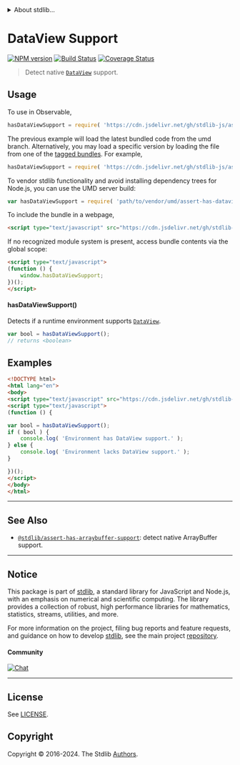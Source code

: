 <!--

@license Apache-2.0

Copyright (c) 2021 The Stdlib Authors.

Licensed under the Apache License, Version 2.0 (the "License");
you may not use this file except in compliance with the License.
You may obtain a copy of the License at

   http://www.apache.org/licenses/LICENSE-2.0

Unless required by applicable law or agreed to in writing, software
distributed under the License is distributed on an "AS IS" BASIS,
WITHOUT WARRANTIES OR CONDITIONS OF ANY KIND, either express or implied.
See the License for the specific language governing permissions and
limitations under the License.

-->


<details>
  <summary>
    About stdlib...
  </summary>
  <p>We believe in a future in which the web is a preferred environment for numerical computation. To help realize this future, we've built stdlib. stdlib is a standard library, with an emphasis on numerical and scientific computation, written in JavaScript (and C) for execution in browsers and in Node.js.</p>
  <p>The library is fully decomposable, being architected in such a way that you can swap out and mix and match APIs and functionality to cater to your exact preferences and use cases.</p>
  <p>When you use stdlib, you can be absolutely certain that you are using the most thorough, rigorous, well-written, studied, documented, tested, measured, and high-quality code out there.</p>
  <p>To join us in bringing numerical computing to the web, get started by checking us out on <a href="https://github.com/stdlib-js/stdlib">GitHub</a>, and please consider <a href="https://opencollective.com/stdlib">financially supporting stdlib</a>. We greatly appreciate your continued support!</p>
</details>

# DataView Support

[![NPM version][npm-image]][npm-url] [![Build Status][test-image]][test-url] [![Coverage Status][coverage-image]][coverage-url] <!-- [![dependencies][dependencies-image]][dependencies-url] -->

> Detect native [`DataView`][mdn-dataview] support.



<section class="usage">

## Usage

To use in Observable,

```javascript
hasDataViewSupport = require( 'https://cdn.jsdelivr.net/gh/stdlib-js/assert-has-dataview-support@umd/browser.js' )
```
The previous example will load the latest bundled code from the umd branch. Alternatively, you may load a specific version by loading the file from one of the [tagged bundles](https://github.com/stdlib-js/assert-has-dataview-support/tags). For example,

```javascript
hasDataViewSupport = require( 'https://cdn.jsdelivr.net/gh/stdlib-js/assert-has-dataview-support@v0.2.2-umd/browser.js' )
```

To vendor stdlib functionality and avoid installing dependency trees for Node.js, you can use the UMD server build:

```javascript
var hasDataViewSupport = require( 'path/to/vendor/umd/assert-has-dataview-support/index.js' )
```

To include the bundle in a webpage,

```html
<script type="text/javascript" src="https://cdn.jsdelivr.net/gh/stdlib-js/assert-has-dataview-support@umd/browser.js"></script>
```

If no recognized module system is present, access bundle contents via the global scope:

```html
<script type="text/javascript">
(function () {
    window.hasDataViewSupport;
})();
</script>
```

#### hasDataViewSupport()

Detects if a runtime environment supports [`DataView`][mdn-dataview].

```javascript
var bool = hasDataViewSupport();
// returns <boolean>
```

</section>

<!-- /.usage -->

<section class="examples">

## Examples

<!-- eslint no-undef: "error" -->

```html
<!DOCTYPE html>
<html lang="en">
<body>
<script type="text/javascript" src="https://cdn.jsdelivr.net/gh/stdlib-js/assert-has-dataview-support@umd/browser.js"></script>
<script type="text/javascript">
(function () {

var bool = hasDataViewSupport();
if ( bool ) {
    console.log( 'Environment has DataView support.' );
} else {
    console.log( 'Environment lacks DataView support.' );
}

})();
</script>
</body>
</html>
```

</section>

<!-- /.examples -->



<!-- Section for related `stdlib` packages. Do not manually edit this section, as it is automatically populated. -->

<section class="related">

* * *

## See Also

-   <span class="package-name">[`@stdlib/assert-has-arraybuffer-support`][@stdlib/assert/has-arraybuffer-support]</span><span class="delimiter">: </span><span class="description">detect native ArrayBuffer support.</span>

</section>

<!-- /.related -->

<!-- Section for all links. Make sure to keep an empty line after the `section` element and another before the `/section` close. -->


<section class="main-repo" >

* * *

## Notice

This package is part of [stdlib][stdlib], a standard library for JavaScript and Node.js, with an emphasis on numerical and scientific computing. The library provides a collection of robust, high performance libraries for mathematics, statistics, streams, utilities, and more.

For more information on the project, filing bug reports and feature requests, and guidance on how to develop [stdlib][stdlib], see the main project [repository][stdlib].

#### Community

[![Chat][chat-image]][chat-url]

---

## License

See [LICENSE][stdlib-license].


## Copyright

Copyright &copy; 2016-2024. The Stdlib [Authors][stdlib-authors].

</section>

<!-- /.stdlib -->

<!-- Section for all links. Make sure to keep an empty line after the `section` element and another before the `/section` close. -->

<section class="links">

[npm-image]: http://img.shields.io/npm/v/@stdlib/assert-has-dataview-support.svg
[npm-url]: https://npmjs.org/package/@stdlib/assert-has-dataview-support

[test-image]: https://github.com/stdlib-js/assert-has-dataview-support/actions/workflows/test.yml/badge.svg?branch=v0.2.2
[test-url]: https://github.com/stdlib-js/assert-has-dataview-support/actions/workflows/test.yml?query=branch:v0.2.2

[coverage-image]: https://img.shields.io/codecov/c/github/stdlib-js/assert-has-dataview-support/main.svg
[coverage-url]: https://codecov.io/github/stdlib-js/assert-has-dataview-support?branch=main

<!--

[dependencies-image]: https://img.shields.io/david/stdlib-js/assert-has-dataview-support.svg
[dependencies-url]: https://david-dm.org/stdlib-js/assert-has-dataview-support/main

-->

[chat-image]: https://img.shields.io/gitter/room/stdlib-js/stdlib.svg
[chat-url]: https://app.gitter.im/#/room/#stdlib-js_stdlib:gitter.im

[stdlib]: https://github.com/stdlib-js/stdlib

[stdlib-authors]: https://github.com/stdlib-js/stdlib/graphs/contributors

[cli-section]: https://github.com/stdlib-js/assert-has-dataview-support#cli
[cli-url]: https://github.com/stdlib-js/assert-has-dataview-support/tree/cli
[@stdlib/assert-has-dataview-support]: https://github.com/stdlib-js/assert-has-dataview-support/tree/main

[umd]: https://github.com/umdjs/umd
[es-module]: https://developer.mozilla.org/en-US/docs/Web/JavaScript/Guide/Modules

[deno-url]: https://github.com/stdlib-js/assert-has-dataview-support/tree/deno
[deno-readme]: https://github.com/stdlib-js/assert-has-dataview-support/blob/deno/README.md
[umd-url]: https://github.com/stdlib-js/assert-has-dataview-support/tree/umd
[umd-readme]: https://github.com/stdlib-js/assert-has-dataview-support/blob/umd/README.md
[esm-url]: https://github.com/stdlib-js/assert-has-dataview-support/tree/esm
[esm-readme]: https://github.com/stdlib-js/assert-has-dataview-support/blob/esm/README.md
[branches-url]: https://github.com/stdlib-js/assert-has-dataview-support/blob/main/branches.md

[stdlib-license]: https://raw.githubusercontent.com/stdlib-js/assert-has-dataview-support/main/LICENSE

[mdn-dataview]: https://developer.mozilla.org/en-US/docs/Web/JavaScript/Reference/Global_Objects/DataView

<!-- <related-links> -->

[@stdlib/assert/has-arraybuffer-support]: https://github.com/stdlib-js/assert-has-arraybuffer-support/tree/umd

<!-- </related-links> -->

</section>

<!-- /.links -->
